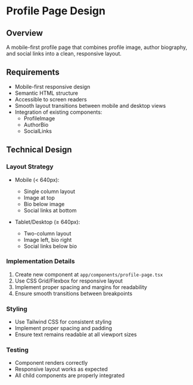 # Profile Page Design

## Overview
A mobile-first profile page that combines profile image, author biography, and social links into a clean, responsive layout.

## Requirements
- Mobile-first responsive design
- Semantic HTML structure
- Accessible to screen readers
- Smooth layout transitions between mobile and desktop views
- Integration of existing components:
  - ProfileImage
  - AuthorBio
  - SocialLinks

## Technical Design


### Layout Strategy
- Mobile (< 640px):
  - Single column layout
  - Image at top
  - Bio below image
  - Social links at bottom
  
- Tablet/Desktop (≥ 640px):
  - Two-column layout
  - Image left, bio right
  - Social links below bio

### Implementation Details
1. Create new component at `app/components/profile-page.tsx`
2. Use CSS Grid/Flexbox for responsive layout
3. Implement proper spacing and margins for readability
4. Ensure smooth transitions between breakpoints

### Styling
- Use Tailwind CSS for consistent styling
- Implement proper spacing and padding
- Ensure text remains readable at all viewport sizes

### Testing
- Component renders correctly
- Responsive layout works as expected
- All child components are properly integrated